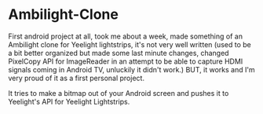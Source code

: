 # Ambilight-Clone
First android project at all, took me about a week, made something of an Ambilight clone for Yeelight lightstrips, it's not very well written (used to be a bit better organized but made some last minute changes, changed PixelCopy API for ImageReader in an attempt to be able to capture HDMI signals coming in Android TV, unluckily it didn't work.)
BUT, it works and I'm very proud of it as a first personal project.

It tries to make a bitmap out of your Android screen and pushes it to Yeelight's API for Yeelight Lightstrips.
